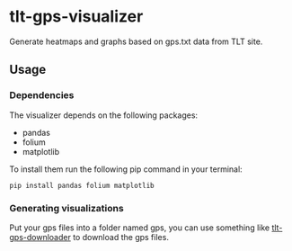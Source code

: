 # tlt-gps-visualizer
Generate heatmaps and graphs based on gps.txt data from TLT site.

## Usage
### Dependencies
The visualizer depends on the following packages:
- pandas
- folium
- matplotlib

To install them run the following pip command in your terminal:
```
pip install pandas folium matplotlib
```
### Generating visualizations
Put your gps files into a folder named gps, you can use something like [tlt-gps-downloader](https://github.com/eetnaviation/tlt-gps-downloader) to download the gps files.